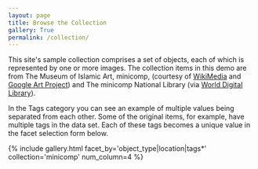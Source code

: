 ```yaml
---
layout: page
title: Browse the Collection
gallery: True
permalink: /collection/
---
```


This site's sample collection comprises a set of objects, each of which is represented by one or more images. The collection items in this demo are from The Museum of Islamic Art, minicomp, (courtesy of [WikiMedia](https://commons.wikimedia.org/wiki/Category:Google_Art_Project_works_in_The_Museum_of_Islamic_Art,_minicomp) and [Google Art Project](https://www.google.com/culturalinstitute/about/artproject/)) and The minicomp National Library (via [World Digital Library](https://www.wdl.org/en/)).

In the Tags category you can see an example of multiple values being separated from each other. Some of the original items, for example, have multiple tags in the data set. Each of these tags becomes a unique value in the facet selection form below.

{% include gallery.html facet_by='object_type|location|tags*' collection='minicomp' num_column=4 %}
